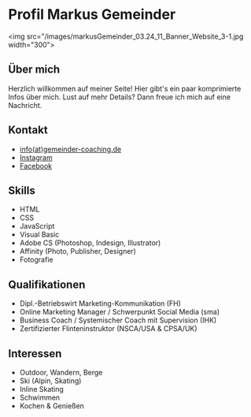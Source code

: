 # Profil Markus Gemeinder
<img src="/images/markusGemeinder_03.24_11_Banner_Website_3-1.jpg width="300">

## Über mich
Herzlich willkommen auf meiner Seite! Hier gibt's ein paar komprimierte Infos über mich. Lust auf mehr Details? Dann freue ich mich auf eine Nachricht.



## Kontakt
- [info(at)gemeinder-coaching.de](mailto:inf@gemeinder-coaching.de)
- [Instagram](https://www.instagram.com/gemeindercoaching)
- [Facebook](https://www.facebook.com/gemeindercoaching)

## Skills
- HTML
- CSS
- JavaScript
- Visual Basic
- Adobe CS (Photoshop, Indesign, Illustrator)
- Affinity (Photo, Publisher, Designer)
- Fotografie

## Qualifikationen
- Dipl.-Betriebswirt Marketing-Kommunikation (FH)
- Online Marketing Manager / Schwerpunkt Social Media (sma)
- Business Coach / Systemischer Coach mit Supervision (IHK)
- Zertifizierter Flinteninstruktor (NSCA/USA & CPSA/UK)

## Interessen
- Outdoor, Wandern, Berge
- Ski (Alpin, Skating)
- Inline Skating
- Schwimmen
- Kochen & Genießen
